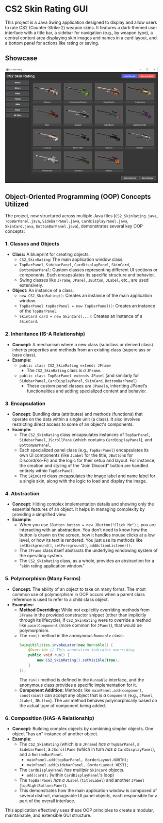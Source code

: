 # CS2 Skin Rating GUI

This project is a Java Swing application designed to display and allow users to rate CS2 (Counter-Strike 2) weapon skins. It features a dark-themed user interface with a title bar, a sidebar for navigation (e.g., by weapon type), a central content area displaying skin images and names in a card layout, and a bottom panel for actions like rating or saving.

## Showcase

![Application Screenshot](img/showcase/Screenshot.png)

## Object-Oriented Programming (OOP) Concepts Utilized

The project, now structured across multiple Java files (`CS2_SkinRating.java`, `TopBarPanel.java`, `SidebarPanel.java`, `CardDisplayPanel.java`, `SkinCard.java`, `BottomBarPanel.java`), demonstrates several key OOP concepts:

### 1. Classes and Objects

*   **Class:** A blueprint for creating objects.
    *   `CS2_SkinRating`: The main application window class.
    *   `TopBarPanel`, `SidebarPanel`, `CardDisplayPanel`, `SkinCard`, `BottomBarPanel`: Custom classes representing different UI sections or components. Each encapsulates its specific structure and behavior.
    *   Swing classes like `JFrame`, `JPanel`, `JButton`, `JLabel`, etc., are used extensively.
*   **Object:** An instance of a class.
    *   `new CS2_SkinRating()`: Creates an instance of the main application window.
    *   `TopBarPanel topBarPanel = new TopBarPanel()`: Creates an instance of the `TopBarPanel`.
    *   `SkinCard card = new SkinCard(...)`: Creates an instance of a `SkinCard`.

### 2. Inheritance (IS-A Relationship)

*   **Concept:** A mechanism where a new class (subclass or derived class) inherits properties and methods from an existing class (superclass or base class).
*   **Example:**
    *   `public class CS2_SkinRating extends JFrame`
        *   The `CS2_SkinRating` class *is a* `JFrame`.
    *   `public class TopBarPanel extends JPanel` (and similarly for `SidebarPanel`, `CardDisplayPanel`, `SkinCard`, `BottomBarPanel`)
        *   These custom panel classes *are* `JPanel`s, inheriting JPanel's functionalities and adding specialized content and behavior.

### 3. Encapsulation

*   **Concept:** Bundling data (attributes) and methods (functions) that operate on the data within a single unit (a class). It also involves restricting direct access to some of an object's components.
*   **Example:**
    *   The `CS2_SkinRating` class encapsulates instances of `TopBarPanel`, `SidebarPanel`, `JScrollPane` (which contains `CardDisplayPanel`), and `BottomBarPanel`.
    *   Each specialized panel class (e.g., `TopBarPanel`) encapsulates its own UI components (like `JLabel` for the title, `JButton`s for Discord/Ko-Fi) and the logic for their setup and layout. For instance, the creation and styling of the "Join Discord" button are handled entirely within `TopBarPanel`.
    *   The `SkinCard` class encapsulates the image label and name label for a single skin, along with the logic to load and display the image.

### 4. Abstraction

*   **Concept:** Hiding complex implementation details and showing only the essential features of an object. It helps in managing complexity by providing a simplified view.
*   **Example:**
    *   When you use `JButton button = new JButton("Click Me");`, you are interacting with an abstraction. You don't need to know how the button is drawn on the screen, how it handles mouse clicks at a low level, or how its text is rendered. You just use its methods like `setBackground()`, `setForeground()`, `addActionListener()`.
    *   The `JFrame` class itself abstracts the underlying windowing system of the operating system.
    *   The `CS2_SkinRating` class, as a whole, provides an abstraction for a "skin rating application window."

### 5. Polymorphism (Many Forms)

*   **Concept:** The ability of an object to take on many forms. The most common use of polymorphism in OOP occurs when a parent class reference is used to refer to a child class object.
*   **Examples:**
    *   **Method Overriding:** While not explicitly overriding methods from `JFrame` in the provided constructor snippet (other than implicitly through its lifecycle), if `CS2_SkinRating` were to override a method like `paintComponent` (more common for `JPanel`), that would be polymorphism.
    *   The `run()` method in the anonymous `Runnable` class:
        ```java
        SwingUtilities.invokeLater(new Runnable() {
            @Override // This annotation indicates overriding
            public void run() {
                new CS2_SkinRating().setVisible(true);
            }
        });
        ```
        The `run()` method is defined in the `Runnable` interface, and the anonymous class provides a specific implementation for it.
    *   **Component Addition:** Methods like `mainPanel.add(component, constraint)` can accept any object that *is a* `Component` (e.g., `JPanel`, `JLabel`, `JButton`). The `add` method behaves polymorphically based on the actual type of component being added.

### 6. Composition (HAS-A Relationship)

*   **Concept:** Building complex objects by combining simpler objects. One object "has an" instance of another object.
*   **Example:**
    *   The `CS2_SkinRating` (which is a `JFrame`) *has a* `TopBarPanel`, a `SidebarPanel`, a `JScrollPane` (which in turn *has a* `CardDisplayPanel`), and a `BottomBarPanel`.
        *   `mainPanel.add(topBarPanel, BorderLayout.NORTH);`
        *   `mainPanel.add(sidebarPanel, BorderLayout.WEST);`
    *   The `CardDisplayPanel` *has multiple* `SkinCard` objects.
        *   `add(card);` (within `CardDisplayPanel`'s loop)
    *   The `TopBarPanel` *has a* `JLabel` (`titleLabel`) and another `JPanel` (`topRightButtonsPanel`).
    *   This demonstrates how the main application window is composed of several distinct, manageable UI panel objects, each responsible for a part of the overall interface.

This application effectively uses these OOP principles to create a modular, maintainable, and extensible GUI structure.